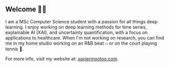 ## Welcome 👋🏼
 
I am a MSc Computer Science student with a passion for all things deep learning. I enjoy working on deep learning methods for time series, explainable AI (XAI), and uncertainty quantification, with a focus on applications to healthcare. When I'm not working on research, you can find me in my home studio working on an R&B beat 🎶 or on the court playing tennis 🎾.

For more info, visit my website at: [xaviermootoo.com](https://xaviermootoo.com/).

